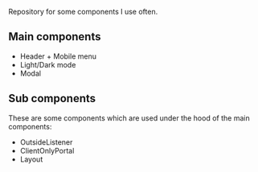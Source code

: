 Repository for some components I use often.
## Main components
- Header + Mobile menu
- Light/Dark mode
- Modal

## Sub components
These are some components which are used under the hood of the main components:
- OutsideListener
- ClientOnlyPortal
- Layout